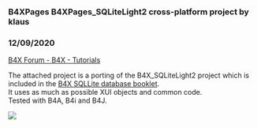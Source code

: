 ###  B4XPages B4XPages_SQLiteLight2 cross-platform project by klaus
### 12/09/2020
[B4X Forum - B4X - Tutorials](https://www.b4x.com/android/forum/threads/119258/)

The attached project is a porting of the B4X\_SQLiteLight2 project which is included in the [B4X SQLLite database booklet](https://www.b4x.com/android/forum/threads/b4x-documentation-booklets.88985/#content).  
It uses as much as possible XUI objects and common code.  
Tested with B4A, B4i and B4J.  
  
![](https://www.b4x.com/android/forum/attachments/95904)
